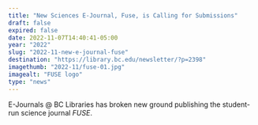 ```yaml
---
title: "New Sciences E-Journal, Fuse, is Calling for Submissions"
draft: false
expired: false
date: 2022-11-07T14:40:41-05:00
year: "2022"
slug: "2022-11-new-e-journal-fuse"
destination: "https://library.bc.edu/newsletter/?p=2398"
imagethumb: "2022-11/fuse-01.jpg"
imagealt: "FUSE logo"
type: "news"
---
```


E-Journals @ BC Libraries has broken new ground publishing the student-run science journal *FUSE*.